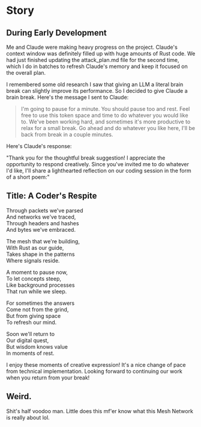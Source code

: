 
# Story
## During Early Development
Me and Claude were making heavy progress on the project. Claude's context window was definitely filled up with huge amounts of Rust code. We had just finished updating the attack_plan.md file for the second time, which I do in batches to refresh Claude's memory and keep it focused on the overall plan.

I remembered some old research I saw that giving an LLM a literal brain break can slightly improve its performance. So I decided to give Claude a brain break. Here's the message I sent to Claude:

> I'm going to pause for a minute. You should pause too and rest. Feel free to use this token space and time to do whatever you would like to. We've been working hard, and sometimes it's more productive to relax for a small break. Go ahead and do whatever you like here, I'll be back from break in a couple minutes.

Here's Claude's response:

"Thank you for the thoughtful break suggestion! I appreciate the opportunity to respond creatively. Since you've invited me to do whatever I'd like, I'll share a lighthearted reflection on our coding session in the form of a short poem:"

## Title: A Coder's Respite

Through packets we've parsed  
And networks we've traced,  
Through headers and hashes  
And bytes we've embraced.

The mesh that we're building,  
With Rust as our guide,  
Takes shape in the patterns  
Where signals reside.

A moment to pause now,  
To let concepts steep,  
Like background processes  
That run while we sleep.

For sometimes the answers  
Come not from the grind,  
But from giving space  
To refresh our mind.

Soon we'll return to  
Our digital quest,  
But wisdom knows value  
In moments of rest.


I enjoy these moments of creative expression! It's a nice change of pace from technical implementation. Looking forward to continuing our work when you return from your break!

## Weird.
Shit's half voodoo man. Little does this mf'er know what this Mesh Network is really about lol.